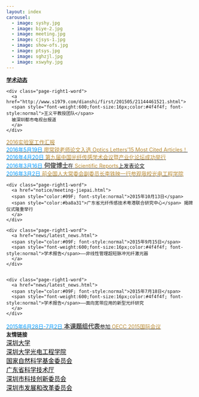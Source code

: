 ```yaml
---
layout: index
carousel:
  - image: syshy.jpg
  - image: biye-2.jpg
  - image: meeting.jpg
  - image: cjsys-1.jpg
  - image: show-ofs.jpg
  - image: ptsys.jpg
  - image: sghzjl.jpg
  - image: xswyhy.jpg
---
```




<div id="page-right1">

 <div id="page-right-Header1">
 <span style="font-weight:600;">
 <a href="{{ site.baseurl }}/more/">
 学术动态
 </a>
 </span>
 </div>
 
<div class="page-right1-container"> 
  
    <div class="page-right1-word">
      <a href="http://www.s1979.com/dianshi/first/201505/21144461521.shtml">
      <span style="font-weight:600;font-size:16px;color:#4f4f4f; font-style:normal">王义平教授团队</span>
      被深圳都市电视台报道 
      </a>
    </div>
      
  <div class="page-right1-word">
    <a href="notice/annual report.pdf">
    <span style="color:#ba8a31"> 2016实验室工作汇报 
    </span> 
    </a>
  </div>
      
      
  <div class="page-right1-word">
    <a href="notice/liao-OL’15 Most Cited Articles.html">
    <span style="color:#09F; font-style:normal">2016年5月19日</span> 
    <span style="color:#ba8a31"> 
    廖常锐老师论文入选 Optics Letters’15 Most Cited Articles！
    </span> 
    </a>
  </div>
      
  <div class="page-right1-word">
    <a href="notice/2016OFSC.html">
    <span style="color:#09F; font-style:normal">2016年4月20日</span> 
    <span style="color:#ba8a31"> 
    第九届中国光纤传感学术会议暨产业化论坛成功举行
    </span> 
    </a>
  </div>

  <div class="page-right1-word">
    <a href="notice/Negative-index gratings.html">
      <span style="color:#09F; font-style:normal">2016年3月16日</span> 
        <span style="font-weight:600;font-size:16px;color:#4f4f4f; font-style:normal">何俊博士</span>在
      <span style="color:#ba8a31">Scientific Reports</span>上发表论文
    </a>
  </div>
  
  
  <div class="page-right1-word">
    <a href="notice/visit-litieying.html">
    <span style="color:#09F; font-style:normal">2016年3月2日</span> 
    <span style="color:#ba8a31"> 
    前全国人大常委会副委员长李铁映一行参观我校光电工程学院
    </span> 
    </a>
  </div>
  
  
  
    <div class="page-right1-word">
      <a href="notice/meeting-jiepai.html">
      <span style="color:#09F; font-style:normal">2015年10月13日</span> 
      <span style="color:#ba8a31">广东省光纤传感技术粤港联合研究中心</span> 揭牌仪式隆重举行 
      </a>
    </div>
  
    <div class="page-right1-word">
      <a href="news/latest_news.html">
      <span style="color:#09F; font-style:normal">2015年9月15日</span> 
      <span style="font-weight:600;font-size:16px;color:#4f4f4f; font-style:normal">学术报告</span>——非线性管理超短脉冲光纤激光器
      </a>
    </div>
 
 
    <div class="page-right1-word">
      <a href="news/latest_news.html">
      <span style="color:#09F; font-style:normal">2015年7月18日</span> 
      <span style="font-weight:600;font-size:16px;color:#4f4f4f; font-style:normal">学术报告</span>——面向宽带应用的新型光纤研究
      </a>
    </div>


  <div class="page-right1-wordEnd">
      <a href="news/latest_news.html">
      <span style="color:#09F; font-style:normal">2015年6月28日-7月2日</span> 
      <span style="font-weight:600;font-size:16px;color:#4f4f4f; font-style:normal">本课题组代表</span>参加
      <span style="color:#ba8a31">OECC 2015国际会议</span>
      </a>
    </div>


  </div>
</div>
    


<div id="page-right2">
  <div id="page-right-Header2">
    <span style="font-weight:600;">
      友情链接
    </span>
  </div>


<div class="page-right1-word">		
  <a href="http://www.szu.edu.cn">
    <span style="color:#000000;font-size:16px; font-style:normal">深圳大学
    </span> 	
  </a>		
</div>

<div class="page-right1-word">		
  <a href="http://opto.szu.edu.cn">
    <span style="color:#000000;font-size:16px; font-style:normal">深圳大学光电工程学院
    </span> 	
  </a>		
</div>

<div class="page-right1-word">		
  <a href="http://www.nsfc.gov.cn/">
    <span style="color:#000000;font-size:16px; font-style:normal">国家自然科学基金委员会
    </span> 	
  </a>		
</div>

<div class="page-right1-word">		
  <a href="http://pro.gdstc.gov.cn/egrantweb/">
    <span style="color:#000000;font-size:16px; font-style:normal">广东省科学技术厅
    </span> 	
  </a>		
</div>

<div class="page-right1-word">		
  <a href="http://www.szsti.gov.cn/">
    <span style="color:#000000;font-size:16px; font-style:normal">深圳市科技创新委员会
    </span> 	
  </a>		
</div>

<div class="page-right1-wordEnd">		
  <a href="http://203.91.46.81:8046/">
    <span style="color:#000000;font-size:16px; font-style:normal">深圳市发展和改革委员会
    </span> 	
  </a>		
</div>



</div>
